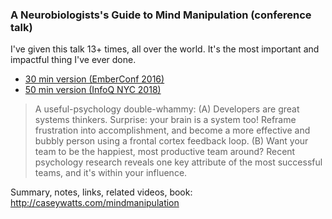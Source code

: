 ### A Neurobiologists's Guide to Mind Manipulation (conference talk)
I've given this talk 13+ times, all over the world. It's the most important and impactful thing I've ever done.

- [30 min version (EmberConf 2016)](http://caseywatts.com/mindmanipulationvideo)
- [50 min version (InfoQ NYC 2018)](https://www.infoq.com/presentations/neurobiology-mind-manipulation)

<blockquote>
A useful-psychology double-whammy: (A) Developers are great systems thinkers. Surprise: your brain is a system too! Reframe frustration into accomplishment, and become a more effective and bubbly person using a frontal cortex feedback loop. (B) Want your team to be the happiest, most productive team around? Recent psychology research reveals one key attribute of the most successful teams, and it's within your influence.
</blockquote>

Summary, notes, links, related videos, book: <http://caseywatts.com/mindmanipulation>
